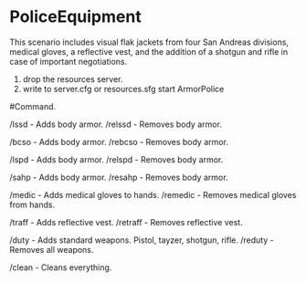 # PoliceEquipment
 This scenario includes visual flak jackets from four San Andreas divisions, medical gloves, a reflective vest, 
 and the addition of a shotgun and rifle in case of important negotiations.

1. drop the resources server.
2. write to server.cfg or resources.sfg start ArmorPolice

 #Command.
 
 /lssd      -   Adds body armor.
 /relssd    -   Removes body armor.
 
 /bcso      -   Adds body armor.
 /rebcso    -   Removes body armor.
 
 /lspd      -   Adds body armor.
 /relspd    -   Removes body armor.
 
 /sahp      -   Adds body armor.
 /resahp    -   Removes body armor.
 
 /medic     -   Adds medical gloves to hands.
 /remedic   -   Removes medical gloves from hands.
 
 /traff     -   Adds reflective vest.
 /retraff   -   Removes reflective vest.
 
 /duty      -   Adds standard weapons. Pistol, tayzer, shotgun, rifle.
 /reduty    -   Removes all weapons.
 
 /clean     -   Cleans everything.
